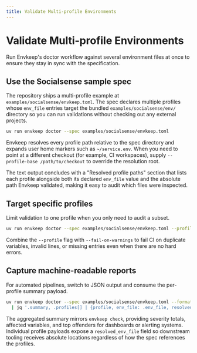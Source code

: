 ```yaml
---
title: Validate Multi-profile Environments
---
```


# Validate Multi-profile Environments

Run Envkeep's doctor workflow against several environment files at once to ensure they stay in sync with the specification.

## Use the Socialsense sample spec

The repository ships a multi-profile example at `examples/socialsense/envkeep.toml`. The spec declares multiple profiles whose `env_file` entries target the bundled `examples/socialsense/env/` directory so you can run validations without checking out any external projects.

```bash
uv run envkeep doctor --spec examples/socialsense/envkeep.toml
```

Envkeep resolves every profile path relative to the spec directory and expands user home markers such as `~/service.env`. When you need to point at a different checkout (for example, CI workspaces), supply `--profile-base /path/to/checkout` to override the resolution root.

The text output concludes with a "Resolved profile paths" section that lists each profile alongside both its declared `env_file` value and the absolute path Envkeep validated, making it easy to audit which files were inspected.

## Target specific profiles

Limit validation to one profile when you only need to audit a subset.

```bash
uv run envkeep doctor --spec examples/socialsense/envkeep.toml --profile database
```

Combine the `--profile` flag with `--fail-on-warnings` to fail CI on duplicate variables, invalid lines, or missing entries even when there are no hard errors.

## Capture machine-readable reports

For automated pipelines, switch to JSON output and consume the per-profile summary payload.

```bash
uv run envkeep doctor --spec examples/socialsense/envkeep.toml --format json \
  | jq '.summary, .profiles[] | {profile, env_file: .env_file, resolved_env_file: .resolved_env_file}'
```

The aggregated summary mirrors `envkeep check`, providing severity totals, affected variables, and top offenders for dashboards or alerting systems. Individual profile payloads expose a `resolved_env_file` field so downstream tooling receives absolute locations regardless of how the spec references the profiles.
